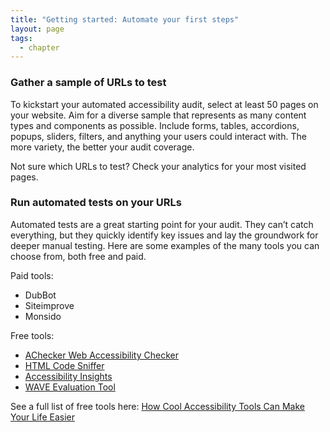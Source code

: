 ```yaml
---
title: "Getting started: Automate your first steps"
layout: page
tags:
  - chapter
---
```


### Gather a sample of URLs to test
To kickstart your automated accessibility audit, select at least 50 pages on your website. Aim for a diverse sample that represents as many content types and components as possible. Include forms, tables, accordions, popups, sliders, filters, and anything your users could interact with. The more variety, the better your audit coverage.

Not sure which URLs to test? Check your analytics for your most visited pages. 

### Run automated tests on your URLs
Automated tests are a great starting point for your audit. They can’t catch everything, but they quickly identify key issues and lay the groundwork for deeper manual testing. Here are some examples of the many tools you can choose from, both free and paid.

Paid tools:
- DubBot
- Siteimprove
- Monsido

Free tools:
- [AChecker Web Accessibility Checker](https://achecks.org/achecker/)
- [HTML Code Sniffer](https://squizlabs.github.io/HTML_CodeSniffer/)
- [Accessibility Insights](https://chromewebstore.google.com/detail/accessibility-insights-fo/pbjjkligggfmakdaogkfomddhfmpjeni?hl=en)
- [WAVE Evaluation Tool](https://chromewebstore.google.com/detail/wave-evaluation-tool/jbbplnpkjmmeebjpijfedlgcdilocofh/related?hl=en-US)

See a full list of free tools here: [How Cool Accessibility Tools Can Make Your Life Easier](https://www.lullabot.com/articles/accessibility-tools-make-your-life-easier)